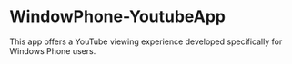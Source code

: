 # WindowPhone-YoutubeApp
This app offers a YouTube viewing experience developed specifically for Windows Phone users.

